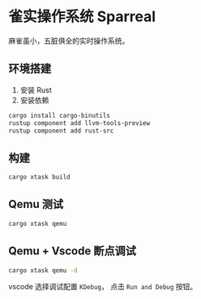 # 雀实操作系统 Sparreal

麻雀虽小，五脏俱全的实时操作系统。

## 环境搭建

1. 安装 Rust
2. 安装依赖

```bash
cargo install cargo-binutils
rustup component add llvm-tools-preview
rustup component add rust-src
```


## 构建

```bash
cargo xtask build
```

## Qemu 测试

```bash
cargo xtask qemu
```

## Qemu + Vscode 断点调试

```bash
cargo xtask qemu -d
```

vscode 选择调试配置 `KDebug`， 点击 `Run and Debug` 按钮。
